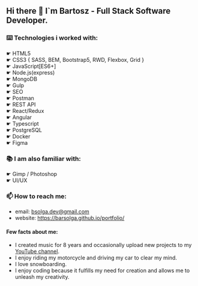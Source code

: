 ## Hi there 👋 I`m Bartosz - Full Stack Software Developer. 
### ⌨️ Technologies i worked with:
☛ HTML5<br>
☛ CSS3 { SASS, BEM, Bootstrap5, RWD, Flexbox, Grid }<br>
☛ JavaScript[ES6+]<br>
☛ Node.js(express)<br>
☛ MongoDB<br>
☛ Gulp<br>
☛ SEO<br>
☛ Postman<br>
☛ REST API<br>
☛ React/Redux<br>
☛ Angular<br>
☛ Typescript<br>
☛ PostgreSQL<br>
☛ Docker<br>
☛ Figma<br>

### 📚 I am also familiar with:
☛ Gimp / Photoshop<br>
☛ UI/UX<br>

### 📫 How to reach me:
- email: bsolga.dev@gmail.com
- website: https://barsolga.github.io/portfolio/

#### Few facts about me: 
- I created music for 8 years and occasionally upload new projects to my [YouTube channel](https://www.youtube.com/@desideriusmusic4655).
- I enjoy riding my motorcycle and driving my car to clear my mind.
- I love snowboarding.
- I enjoy coding because it fulfills my need for creation and allows me to unleash my creativity.
